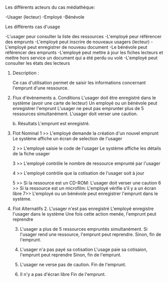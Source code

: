 Les différents acteurs du cas médiathèque:

-Usager (lecteur)
-Employé
-Bénévole

Les différents cas d'usage

-L'usager peur consulter la liste des ressources
-L'employé peur référencer des emprunts
-L'employé peut inscrire de nouveaux usagers (lecteur)
-L'employé peut enregistrer de nouveau document
-Le bénévole peut référencer des emprunts
-L'employé peut mettre à jour les fiches lecteurs et mettre hors service un document qui a été perdu ou volé
-L'employé peut consulter les états des lecteurs

1. Description :

    Ce cas d'utilisation permet de saisir les informations concernant l'emprunt d'une ressource.

2. Flux d'évènements
    a. Conditions
        L'usager doit être enregistré dans le système (avoir une carte de lecteur)
        Un employé ou un bénévole peut enregistrer l'emprunt
        L'usager ne peut pas emprunter plus de 5 ressources simultanément.
        L'usager doit verser une caution.

    b. Résultats
        L'emprunt est enregistré.

3. Flot Nominal
    1 >> L'employé demande la création d'un nouvel emprunt
    Le système affiche un écran de selection de l'usager
    
    2 >> L'employé saisie le code de l'usager
    Le système affiche les détails de la fiche usager
    
    3 >> L'employé contrôle le nombre de ressource emprunté par l'usager
    
    
    4 >> L'employé contrôle que la cotisation de l'usager soit à jour
    
    5 >> Si la ressource est un CD-ROM:
        L'usager doit verser une caution
    6 >> Si la ressource est un microfilm:
        L'employé vérifie s'il y a un écran libre
    7>> L'employé ou un bénévole peut enregistrer l'emprunt dans le système.

4. Flot Alternatifs
    2. L'usager n'est pas enregistré
        L'employé enregistre l'usager dans le système
        Une fois cette action menée, l'emprunt peut reprendre

    3. L'usager a plus de 5 ressources empruntés simultanément.
        Si l'usager rend une ressource, l'emprunt peut reprendre.
        Sinon, fin de l'emprunt.
    
    4. L'usager n'a pas payé sa cotisation
        L'usage paie sa cotisaion, l'emprunt peut reprendre
        Sinon, fin de l'emprunt.

    5. L'usager ne verse pas de caution.
        Fin de l'emprunt.

    6. Il n'y a pas d'écran libre
        Fin de l'emprunt.
